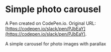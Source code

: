 # Simple photo carousel

A Pen created on CodePen.io. Original URL: [https://codepen.io/slack/pen/PJbEaY](https://codepen.io/slack/pen/PJbEaY).

A simple carousel for photo images with parallax